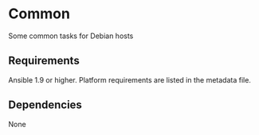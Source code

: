 # Common

Some common tasks for Debian hosts

## Requirements

Ansible 1.9 or higher. Platform requirements are listed in the metadata file.

## Dependencies

None
